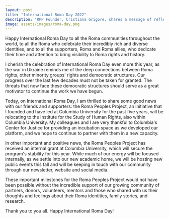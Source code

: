 ```yaml
---
layout: post
title: "International Roma Day 2022"
description: "RPP Founder, Cristiana Grigore, shares a message of reflection and celebration." 
image: assets/images/roma-day.png
---
```

Happy International Roma Day to all the Roma communities throughout the world, to all the Roma who celebrate their incredibly rich and diverse identities, and to all the supporters, Roma and Roma allies, who dedicate their time and attention to bring visibility to Roma rights and history. 

I cherish the celebration of International Roma Day even more this year, as the war in Ukraine reminds me of the deep connections between Roma rights, other minority groups' rights and democratic structures. Our progress over the last few decades must not be taken for granted. The threats that now face these democratic structures should serve as a great motivator to continue the work we have begun.  

Today, on International Roma Day, I am thrilled to share some good news with our friends and supporters: the Roma Peoples Project, an initiative that I founded and have led at Columbia University for the past five years, will be relocating to the Institute for the Study of Human Rights, also within Columbia University. My colleagues and I are very thankful to Columbia's Center for Justice for providing an incubation space as we developed our platform, and we hope to continue to partner with them in a new capacity.

In other important and positive news, the Roma Peoples Project has received an internal grant at Columbia University, which will secure the program's stability for this year. While much of our energy will be focused internally, as we settle into our new academic home, we will be hosting new public events this fall and will be keeping in touch with our community through our newsletter, website and social media. 

These important milestones for the Roma Peoples Project would not have been possible without the incredible support of our growing community of partners, donors, volunteers, mentors and those who shared with us their thoughts and feelings about their Roma identities, family stories, and research. 

Thank you to you all. Happy International Roma Day! 
